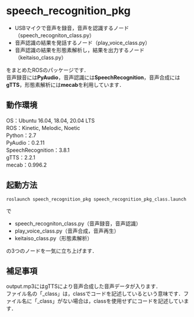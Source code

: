 # speech_recognition_pkg
* USBマイクで音声を録音，音声を認識するノード（speech_recogniton_class.py）<br>
* 音声認識の結果を発話するノード（play_voice_class.py）<br>
* 音声認識の結果を形態素解析し，結果を出力するノード（keitaiso_class.py）<br>

をまとめたROSのパッケージです．<br>
音声録音には**PyAudio**，音声認識には**SpeechRecognition**，音声合成には**gTTS**，形態素解析には**mecab**を利用しています．<br>

## 動作環境
OS：Ubuntu 16.04, 18.04, 20.04 LTS<br>
ROS：Kinetic, Melodic, Noetic<br>
Python：2.7<br>
PyAudio：0.2.11<br>
SpeechRecognition：3.8.1<br>
gTTS：2.2.1<br>
mecab：0.996.2<br>

## 起動方法
```
roslaunch speech_recognition_pkg speech_recognition_pkg_class.launch
```
で<br>
* speech_recogniton_class.py（音声録音，音声認識）<br>
* play_voice_class.py（音声合成，音声再生）<br>
* keitaiso_class.py（形態素解析）<br>

の3つのノードを一気に立ち上げます．<br>

## 補足事項
output.mp3にはgTTSにより音声合成した音声データが入ります．<br>
ファイル名の「_class」は，classでコードを記述しているという意味です．ファイル名に「_class」がない場合は，classを使用せずにコードを記述しています．
